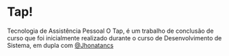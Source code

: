 # Tap!
Tecnologia de Assistência Pessoal
O Tap, é um trabalho de conclusão de curso que foi inicialmente realizado durante o curso de Desenvolvimento de Sistema, em dupla com [@Jhonatancs](https://github.com/Jhonatancs)
